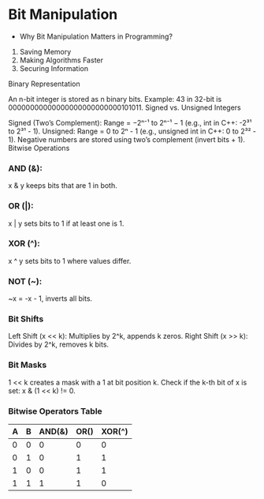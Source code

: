 # Bit Manipulation

- Why Bit Manipulation Matters in Programming?

1. Saving Memory
2. Making Algorithms Faster
3. Securing Information

Binary Representation

An n-bit integer is stored as n binary bits.
Example: 43 in 32-bit is 00000000000000000000000000101011.
Signed vs. Unsigned Integers

Signed (Two’s Complement): Range = −2ⁿ⁻¹ to 2ⁿ⁻¹ − 1 (e.g., int in C++: -2³¹ to 2³¹ - 1).
Unsigned: Range = 0 to 2ⁿ - 1 (e.g., unsigned int in C++: 0 to 2³² - 1).
Negative numbers are stored using two’s complement (invert bits + 1).
Bitwise Operations

### AND (&):

x & y keeps bits that are 1 in both.

### OR (|):

x | y sets bits to 1 if at least one is 1.

### XOR (^):

x ^ y sets bits to 1 where values differ.

### NOT (~):

~x = -x - 1, inverts all bits.

### Bit Shifts

Left Shift (x << k): Multiplies by 2^k, appends k zeros.
Right Shift (x >> k): Divides by 2^k, removes k bits.

### Bit Masks

1 << k creates a mask with a 1 at bit position k.
Check if the k-th bit of x is set: x & (1 << k) != 0.

### Bitwise Operators Table

| A   | B   | AND(&) | OR() | XOR(^) |
| --- | --- | ------ | ---- | ------ |
| 0   | 0   | 0      | 0    | 0      |
| 0   | 1   | 0      | 1    | 1      |
| 1   | 0   | 0      | 1    | 1      |
| 1   | 1   | 1      | 1    | 0      |
